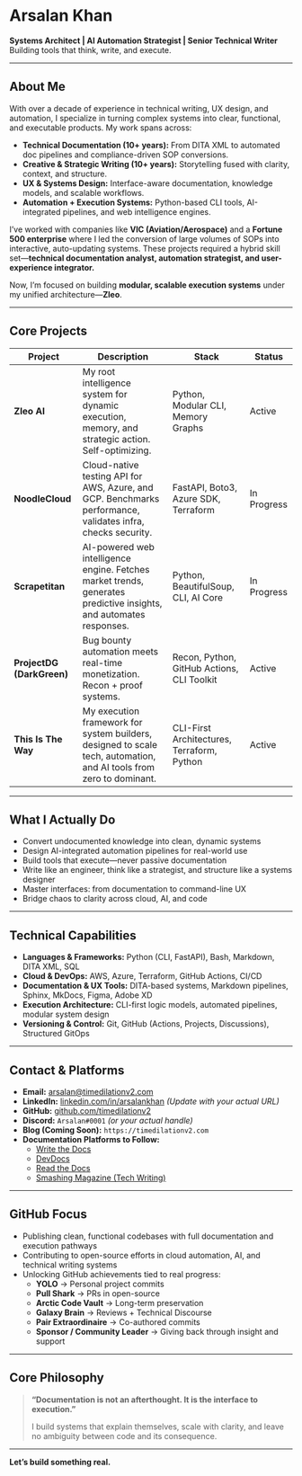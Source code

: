   # Arsalan Khan

**Systems Architect | AI Automation Strategist | Senior Technical Writer**  
Building tools that think, write, and execute.

---

## About Me

With over a decade of experience in technical writing, UX design, and automation, I specialize in turning complex systems into clear, functional, and executable products. My work spans across:

- **Technical Documentation (10+ years):** From DITA XML to automated doc pipelines and compliance-driven SOP conversions.  
- **Creative & Strategic Writing (10+ years):** Storytelling fused with clarity, context, and structure.  
- **UX & Systems Design:** Interface-aware documentation, knowledge models, and scalable workflows.  
- **Automation + Execution Systems:** Python-based CLI tools, AI-integrated pipelines, and web intelligence engines.  

I’ve worked with companies like **VIC (Aviation/Aerospace)** and a **Fortune 500 enterprise** where I led the conversion of large volumes of SOPs into interactive, auto-updating systems. These projects required a hybrid skill set—**technical documentation analyst, automation strategist, and user-experience integrator.**  

Now, I’m focused on building **modular, scalable execution systems** under my unified architecture—**Zleo**.

---

## Core Projects

| Project                  | Description                                                                 | Stack                                      | Status       |
|--------------------------|-----------------------------------------------------------------------------|--------------------------------------------|--------------|
| **Zleo AI**              | My root intelligence system for dynamic execution, memory, and strategic action. Self-optimizing. | Python, Modular CLI, Memory Graphs         | Active       |
| **NoodleCloud**          | Cloud-native testing API for AWS, Azure, and GCP. Benchmarks performance, validates infra, checks security. | FastAPI, Boto3, Azure SDK, Terraform        | In Progress  |
| **Scrapetitan**          | AI-powered web intelligence engine. Fetches market trends, generates predictive insights, and automates responses. | Python, BeautifulSoup, CLI, AI Core         | In Progress  |
| **ProjectDG (DarkGreen)**| Bug bounty automation meets real-time monetization. Recon + proof systems. | Recon, Python, GitHub Actions, CLI Toolkit  | Active       |
| **This Is The Way**      | My execution framework for system builders, designed to scale tech, automation, and AI tools from zero to dominant. | CLI-First Architectures, Terraform, Python | Active       |

---

## What I Actually Do

- Convert undocumented knowledge into clean, dynamic systems  
- Design AI-integrated automation pipelines for real-world use  
- Build tools that execute—never passive documentation  
- Write like an engineer, think like a strategist, and structure like a systems designer  
- Master interfaces: from documentation to command-line UX  
- Bridge chaos to clarity across cloud, AI, and code  

---

## Technical Capabilities

- **Languages & Frameworks:** Python (CLI, FastAPI), Bash, Markdown, DITA XML, SQL  
- **Cloud & DevOps:** AWS, Azure, Terraform, GitHub Actions, CI/CD  
- **Documentation & UX Tools:** DITA-based systems, Markdown pipelines, Sphinx, MkDocs, Figma, Adobe XD  
- **Execution Architecture:** CLI-first logic models, automated pipelines, modular system design  
- **Versioning & Control:** Git, GitHub (Actions, Projects, Discussions), Structured GitOps  

---

## Contact & Platforms

- **Email:** [arsalan@timedilationv2.com](mailto:arsalan@timedilationv2.com)  
- **LinkedIn:** [linkedin.com/in/arsalankhan](https://www.linkedin.com/in/arsalankhan) *(Update with your actual URL)*  
- **GitHub:** [github.com/timedilationv2](https://github.com/timedilationv2)  
- **Discord:** `Arsalan#0001` *(or your actual handle)*  
- **Blog (Coming Soon):** `https://timedilationv2.com`  
- **Documentation Platforms to Follow:**  
  - [Write the Docs](https://www.writethedocs.org/)  
  - [DevDocs](https://devdocs.io/)  
  - [Read the Docs](https://readthedocs.org/)  
  - [Smashing Magazine (Tech Writing)](https://www.smashingmagazine.com/category/writing/)  

---

## GitHub Focus

- Publishing clean, functional codebases with full documentation and execution pathways  
- Contributing to open-source efforts in cloud automation, AI, and technical writing systems  
- Unlocking GitHub achievements tied to real progress:  
  - **YOLO** → Personal project commits  
  - **Pull Shark** → PRs in open-source  
  - **Arctic Code Vault** → Long-term preservation  
  - **Galaxy Brain** → Reviews + Technical Discourse  
  - **Pair Extraordinaire** → Co-authored commits  
  - **Sponsor / Community Leader** → Giving back through insight and support  

---

## Core Philosophy

> **“Documentation is not an afterthought. It is the interface to execution.”**  
>  
> I build systems that explain themselves, scale with clarity, and leave no ambiguity between code and its consequence.

---

**Let’s build something real.**
